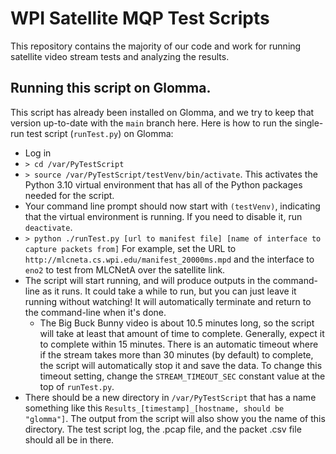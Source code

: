 # WPI Satellite MQP Test Scripts

This repository contains the majority of our code and work for running satellite video stream tests and analyzing the results.

## Running this script on Glomma.

This script has already been installed on Glomma, and we try to keep that version up-to-date with the `main` branch here. Here is how to run the single-run test script (`runTest.py`) on Glomma:

* Log in
* `> cd /var/PyTestScript`
* `> source /var/PyTestScript/testVenv/bin/activate`. This activates the Python 3.10 virtual environment that has all of the Python packages needed for the script.
* Your command line prompt should now start with `(testVenv)`, indicating that the virtual environment is running. If you need to disable it, run `deactivate`.
* `> python ./runTest.py [url to manifest file] [name of interface to capture packets from]` For example, set the URL to `http://mlcneta.cs.wpi.edu/manifest_20000ms.mpd` and the interface to `eno2` to test from MLCNetA over the satellite link.
* The script will start running, and will produce outputs in the command-line as it runs. It could take a while to run, but you can just leave it running without watching! It will automatically terminate and return to the command-line when it's done.
  * The Big Buck Bunny video is about 10.5 minutes long, so the script will take at least that amount of time to complete. Generally, expect it to complete within 15 minutes. There is an automatic timeout where if the stream takes more than 30 minutes (by default) to complete, the script will automatically stop it and save the data. To change this timeout setting, change the `STREAM_TIMEOUT_SEC` constant value at the top of `runTest.py`.
* There should be a new directory in `/var/PyTestScript` that has a name something like this `Results_[timestamp]_[hostname, should be "glomma"]`. The output from the script will also show you the name of this directory. The test script log, the .pcap file, and the packet .csv file should all be in there.